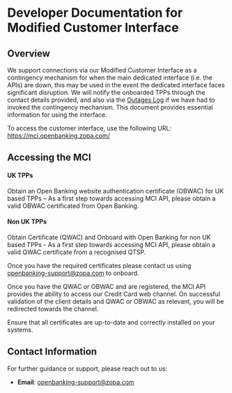 # Developer Documentation for Modified Customer Interface

## Overview
We support connections via our Modified Customer Interface as a contingency mechanism for when the main dedicated interface (i.e. the APIs) are down, this may be used in the event the dedicated interface faces significant disruption. We will notify the onboarded TPPs through the contact details provided, and also via the [Outages Log](/perry/developer/documentation?resource=euhub-zopa-portal-new&document=docs/50-planned-updates.md) if we have had to invoked the contingency mechanism. This document provides essential information for using the interface.

To access the customer interface, use the following URL: https://mci.openbanking.zopa.com/

## Accessing the MCI

#### UK TPPs
Obtain an Open Banking website authentication certificate (OBWAC) for UK based TPPs – As a first step towards accessing MCI API, please obtain a valid OBWAC certificated from Open Banking.

#### Non UK TPPs
Obtain Certificate (QWAC) and Onboard with Open Banking for non UK based TPPs - As a first step towards accessing MCI API, please obtain a valid QWAC certificate from a recognised QTSP.

Once you have the required certificates please contact us using  openbanking-support@zopa.com to onboard.

Once you have the QWAC or OBWAC and are registered, the MCI API provides the ability to access our Credit Card web channel. On successful validation of the client details and QWAC or OBWAC as relevant, you will be redirected towards the channel.

Ensure that all certificates are up-to-date and correctly installed on your systems.

## Contact Information
For further guidance or support, please reach out to us:
- **Email**: openbanking-support@zopa.com
